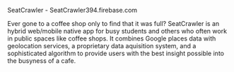 SeatCrawler - SeatCrawler394.firebase.com

Ever gone to a coffee shop only to find that it was full? 
SeatCrawler is an hybrid web/mobile native app for busy students and others who often work in public spaces like coffee shops.
It combines Google places data with geolocation services, a proprietary data aquisition system, and a sophisticated algorithm to provide users with the best insight possible into the busyness of a cafe.
